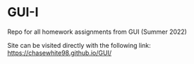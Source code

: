 # GUI-I
Repo for all homework assignments from GUI (Summer 2022)

Site can be visited directly with the following link:
https://chasewhite98.github.io/GUI/

